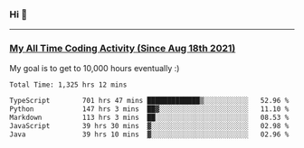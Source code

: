### Hi 🙂

---

### <a href="https://wakatime.com/@Eroxl">My All Time Coding Activity (Since Aug 18th 2021)</a>
My goal is to get to 10,000 hours eventually :)
<!--START_SECTION:waka-->

```txt
Total Time: 1,325 hrs 12 mins

TypeScript        701 hrs 47 mins █████████████▒░░░░░░░░░░░   52.96 %
Python            147 hrs 3 mins  ██▓░░░░░░░░░░░░░░░░░░░░░░   11.10 %
Markdown          113 hrs 3 mins  ██░░░░░░░░░░░░░░░░░░░░░░░   08.53 %
JavaScript        39 hrs 30 mins  ▓░░░░░░░░░░░░░░░░░░░░░░░░   02.98 %
Java              39 hrs 10 mins  ▓░░░░░░░░░░░░░░░░░░░░░░░░   02.96 %
```

<!--END_SECTION:waka-->
